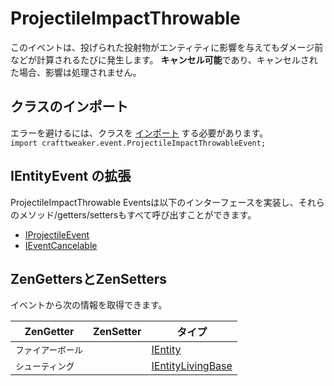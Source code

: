 # ProjectileImpactThrowable

このイベントは、投げられた投射物がエンティティに影響を与えてもダメージ前などが計算されるたびに発生します。 **キャンセル可能**であり、キャンセルされた場合、影響は処理されません。

## クラスのインポート
エラーを避けるには、クラスを [インポート](/AdvancedFunctions/Import/) する必要があります。  
`import crafttweaker.event.ProjectileImpactThrowableEvent;`

## IEntityEvent の拡張
ProjectileImpactThrowable Eventsは以下のインターフェースを実装し、それらのメソッド/getters/settersもすべて呼び出すことができます。

- [IProjectileEvent](/Vanilla/Events/Events/IProjectileEvent/)
- [IEventCancelable](/Vanilla/Events/Events/IEventCancelable/)

## ZenGettersとZenSetters

イベントから次の情報を取得できます。

| ZenGetter  | ZenSetter | タイプ                                                       |
| ---------- | --------- | --------------------------------------------------------- |
| `ファイアーボール` |           | [IEntity](/Vanilla/Entities/IEntity/)                     |
| `シューティング`  |           | [IEntityLivingBase](/Vanilla/Entities/IEntityLivingBase/) |
